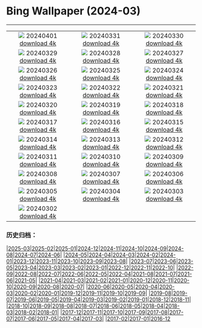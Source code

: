 # Bing Wallpaper (2024-03)
**************
| | | |
| :----: | :----: | :----: |
| ![](https://www.bing.com/th?id=OHR.HungarianEggs_EN-US3026213374_1920x1080.jpg) 20240401 [download 4k](https://www.bing.com/th?id=OHR.HungarianEggs_EN-US3026213374_UHD.jpg) | ![](https://www.bing.com/th?id=OHR.SleepySloth_EN-US2834457510_1920x1080.jpg) 20240331 [download 4k](https://www.bing.com/th?id=OHR.SleepySloth_EN-US2834457510_UHD.jpg) | ![](https://www.bing.com/th?id=OHR.SouthStackLight_EN-US2733077237_1920x1080.jpg) 20240330 [download 4k](https://www.bing.com/th?id=OHR.SouthStackLight_EN-US2733077237_UHD.jpg) |
| ![](https://www.bing.com/th?id=OHR.ShanghaiBlossoms_EN-US2613653434_1920x1080.jpg) 20240329 [download 4k](https://www.bing.com/th?id=OHR.ShanghaiBlossoms_EN-US2613653434_UHD.jpg) | ![](https://www.bing.com/th?id=OHR.TeatroColon_EN-US2518867279_1920x1080.jpg) 20240328 [download 4k](https://www.bing.com/th?id=OHR.TeatroColon_EN-US2518867279_UHD.jpg) | ![](https://www.bing.com/th?id=OHR.HangRaiVietnam_EN-US2418713642_1920x1080.jpg) 20240327 [download 4k](https://www.bing.com/th?id=OHR.HangRaiVietnam_EN-US2418713642_UHD.jpg) |
| ![](https://www.bing.com/th?id=OHR.ColorfulHoli_EN-US2354988297_1920x1080.jpg) 20240326 [download 4k](https://www.bing.com/th?id=OHR.ColorfulHoli_EN-US2354988297_UHD.jpg) | ![](https://www.bing.com/th?id=OHR.WhiteEyes_EN-US2249866810_1920x1080.jpg) 20240325 [download 4k](https://www.bing.com/th?id=OHR.WhiteEyes_EN-US2249866810_UHD.jpg) | ![](https://www.bing.com/th?id=OHR.AmazonClouds_EN-US2049846873_1920x1080.jpg) 20240324 [download 4k](https://www.bing.com/th?id=OHR.AmazonClouds_EN-US2049846873_UHD.jpg) |
| ![](https://www.bing.com/th?id=OHR.WaikatoWater_EN-US1360247236_1920x1080.jpg) 20240323 [download 4k](https://www.bing.com/th?id=OHR.WaikatoWater_EN-US1360247236_UHD.jpg) | ![](https://www.bing.com/th?id=OHR.BwindiNationalForest_EN-US3376071902_1920x1080.jpg) 20240322 [download 4k](https://www.bing.com/th?id=OHR.BwindiNationalForest_EN-US3376071902_UHD.jpg) | ![](https://www.bing.com/th?id=OHR.CherryBlossomsDC_EN-US3285783737_1920x1080.jpg) 20240321 [download 4k](https://www.bing.com/th?id=OHR.CherryBlossomsDC_EN-US3285783737_UHD.jpg) |
| ![](https://www.bing.com/th?id=OHR.SpringFrog_EN-US7109699294_1920x1080.jpg) 20240320 [download 4k](https://www.bing.com/th?id=OHR.SpringFrog_EN-US7109699294_UHD.jpg) | ![](https://www.bing.com/th?id=OHR.ElephantRock_EN-US2340789308_1920x1080.jpg) 20240319 [download 4k](https://www.bing.com/th?id=OHR.ElephantRock_EN-US2340789308_UHD.jpg) | ![](https://www.bing.com/th?id=OHR.StFiniansBay_EN-US2242323244_1920x1080.jpg) 20240318 [download 4k](https://www.bing.com/th?id=OHR.StFiniansBay_EN-US2242323244_UHD.jpg) |
| ![](https://www.bing.com/th?id=OHR.BambooPanda_EN-US2038899729_1920x1080.jpg) 20240317 [download 4k](https://www.bing.com/th?id=OHR.BambooPanda_EN-US2038899729_UHD.jpg) | ![](https://www.bing.com/th?id=OHR.AnzaBorregoBloom_EN-US1951730180_1920x1080.jpg) 20240316 [download 4k](https://www.bing.com/th?id=OHR.AnzaBorregoBloom_EN-US1951730180_UHD.jpg) | ![](https://www.bing.com/th?id=OHR.AyutthayaTree_EN-US1871119120_1920x1080.jpg) 20240315 [download 4k](https://www.bing.com/th?id=OHR.AyutthayaTree_EN-US1871119120_UHD.jpg) |
| ![](https://www.bing.com/th?id=OHR.MagadiFlamingos_EN-US1720896379_1920x1080.jpg) 20240314 [download 4k](https://www.bing.com/th?id=OHR.MagadiFlamingos_EN-US1720896379_UHD.jpg) | ![](https://www.bing.com/th?id=OHR.BryceSnow_EN-US1471442313_1920x1080.jpg) 20240313 [download 4k](https://www.bing.com/th?id=OHR.BryceSnow_EN-US1471442313_UHD.jpg) | ![](https://www.bing.com/th?id=OHR.SleepyKoala_EN-US1399776436_1920x1080.jpg) 20240312 [download 4k](https://www.bing.com/th?id=OHR.SleepyKoala_EN-US1399776436_UHD.jpg) |
| ![](https://www.bing.com/th?id=OHR.BeaumontClock_EN-US1267001824_1920x1080.jpg) 20240311 [download 4k](https://www.bing.com/th?id=OHR.BeaumontClock_EN-US1267001824_UHD.jpg) | ![](https://www.bing.com/th?id=OHR.BistiBlue_EN-US1090853434_1920x1080.jpg) 20240310 [download 4k](https://www.bing.com/th?id=OHR.BistiBlue_EN-US1090853434_UHD.jpg) | ![](https://www.bing.com/th?id=OHR.TateLightUp_EN-US0656439011_1920x1080.jpg) 20240309 [download 4k](https://www.bing.com/th?id=OHR.TateLightUp_EN-US0656439011_UHD.jpg) |
| ![](https://www.bing.com/th?id=OHR.TarragonaSpain_EN-US4664908149_1920x1080.jpg) 20240308 [download 4k](https://www.bing.com/th?id=OHR.TarragonaSpain_EN-US4664908149_UHD.jpg) | ![](https://www.bing.com/th?id=OHR.WahclellaFalls_EN-US4371863309_1920x1080.jpg) 20240307 [download 4k](https://www.bing.com/th?id=OHR.WahclellaFalls_EN-US4371863309_UHD.jpg) | ![](https://www.bing.com/th?id=OHR.BangkokCircle_EN-US4243452532_1920x1080.jpg) 20240306 [download 4k](https://www.bing.com/th?id=OHR.BangkokCircle_EN-US4243452532_UHD.jpg) |
| ![](https://www.bing.com/th?id=OHR.ArenalCostaRica_EN-US4075825664_1920x1080.jpg) 20240305 [download 4k](https://www.bing.com/th?id=OHR.ArenalCostaRica_EN-US4075825664_UHD.jpg) | ![](https://www.bing.com/th?id=OHR.KrugerLeopard_EN-US3980767237_1920x1080.jpg) 20240304 [download 4k](https://www.bing.com/th?id=OHR.KrugerLeopard_EN-US3980767237_UHD.jpg) | ![](https://www.bing.com/th?id=OHR.ModicaItaly_EN-US3843446204_1920x1080.jpg) 20240303 [download 4k](https://www.bing.com/th?id=OHR.ModicaItaly_EN-US3843446204_UHD.jpg) |
| ![](https://www.bing.com/th?id=OHR.SuffrageParade_EN-US3648247280_1920x1080.jpg) 20240302 [download 4k](https://www.bing.com/th?id=OHR.SuffrageParade_EN-US3648247280_UHD.jpg) |  |  |

### 历史归档：

|[2025-03](/2025-03/2025-03.md)|[2025-02](/2025-02/2025-02.md)|[2025-01](/2025-01/2025-01.md)|[2024-12](/2024-12/2024-12.md)|[2024-11](/2024-11/2024-11.md)|[2024-10](/2024-10/2024-10.md)|[2024-09](/2024-09/2024-09.md)|[2024-08](/2024-08/2024-08.md)|[2024-07](/2024-07/2024-07.md)|[2024-06](/2024-06/2024-06.md)|
|[2024-05](/2024-05/2024-05.md)|[2024-04](/2024-04/2024-04.md)|[2024-03](/2024-03/2024-03.md)|[2024-02](/2024-02/2024-02.md)|[2024-01](/2024-01/2024-01.md)|[2023-12](/2023-12/2023-12.md)|[2023-11](/2023-11/2023-11.md)|[2023-10](/2023-10/2023-10.md)|[2023-09](/2023-09/2023-09.md)|[2023-08](/2023-08/2023-08.md)|
|[2023-07](/2023-07/2023-07.md)|[2023-06](/2023-06/2023-06.md)|[2023-05](/2023-05/2023-05.md)|[2023-04](/2023-04/2023-04.md)|[2023-03](/2023-03/2023-03.md)|[2023-02](/2023-02/2023-02.md)|[2023-01](/2023-01/2023-01.md)|[2022-12](/2022-12/2022-12.md)|[2022-11](/2022-11/2022-11.md)|[2022-10](/2022-10/2022-10.md)|
|[2022-09](/2022-09/2022-09.md)|[2022-08](/2022-08/2022-08.md)|[2022-07](/2022-07/2022-07.md)|[2022-06](/2022-06/2022-06.md)|[2022-05](/2022-05/2022-05.md)|[2022-04](/2022-04/2022-04.md)|[2021-08](/2021-08/2021-08.md)|[2021-07](/2021-07/2021-07.md)|[2021-06](/2021-06/2021-06.md)|[2021-05](/2021-05/2021-05.md)|
|[2021-04](/2021-04/2021-04.md)|[2021-03](/2021-03/2021-03.md)|[2021-02](/2021-02/2021-02.md)|[2021-01](/2021-01/2021-01.md)|[2020-12](/2020-12/2020-12.md)|[2020-11](/2020-11/2020-11.md)|[2020-10](/2020-10/2020-10.md)|[2020-09](/2020-09/2020-09.md)|[2020-08](/2020-08/2020-08.md)|[2020-07](/2020-07/2020-07.md)|
|[2020-06](/2020-06/2020-06.md)|[2020-05](/2020-05/2020-05.md)|[2020-04](/2020-04/2020-04.md)|[2020-03](/2020-03/2020-03.md)|[2020-02](/2020-02/2020-02.md)|[2020-01](/2020-01/2020-01.md)|[2019-12](/2019-12/2019-12.md)|[2019-11](/2019-11/2019-11.md)|[2019-10](/2019-10/2019-10.md)|[2019-09](/2019-09/2019-09.md)|
|[2019-08](/2019-08/2019-08.md)|[2019-07](/2019-07/2019-07.md)|[2019-06](/2019-06/2019-06.md)|[2019-05](/2019-05/2019-05.md)|[2019-04](/2019-04/2019-04.md)|[2019-03](/2019-03/2019-03.md)|[2019-02](/2019-02/2019-02.md)|[2019-01](/2019-01/2019-01.md)|[2018-12](/2018-12/2018-12.md)|[2018-11](/2018-11/2018-11.md)|
|[2018-10](/2018-10/2018-10.md)|[2018-09](/2018-09/2018-09.md)|[2018-08](/2018-08/2018-08.md)|[2018-07](/2018-07/2018-07.md)|[2018-06](/2018-06/2018-06.md)|[2018-05](/2018-05/2018-05.md)|[2018-04](/2018-04/2018-04.md)|[2018-03](/2018-03/2018-03.md)|[2018-02](/2018-02/2018-02.md)|[2018-01](/2018-01/2018-01.md)|
|[2017-12](/2017-12/2017-12.md)|[2017-11](/2017-11/2017-11.md)|[2017-10](/2017-10/2017-10.md)|[2017-09](/2017-09/2017-09.md)|[2017-08](/2017-08/2017-08.md)|[2017-07](/2017-07/2017-07.md)|[2017-06](/2017-06/2017-06.md)|[2017-05](/2017-05/2017-05.md)|[2017-04](/2017-04/2017-04.md)|[2017-03](/2017-03/2017-03.md)|
|[2017-02](/2017-02/2017-02.md)|[2017-01](/2017-01/2017-01.md)|[2016-12](/2016-12/2016-12.md)